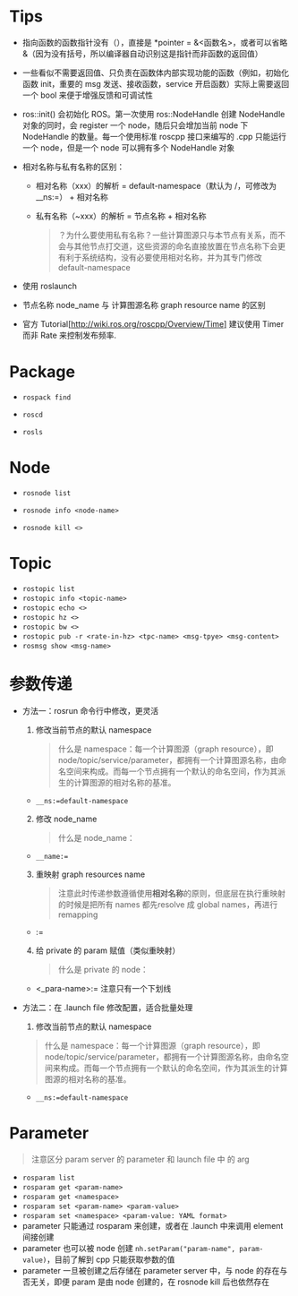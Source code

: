 # Tips

- 指向函数的函数指针没有（），直接是 *pointer = &<函数名>，或者可以省略&（因为没有括号，所以编译器自动识别这是指针而非函数的返回值）

- 一些看似不需要返回值、只负责在函数体内部实现功能的函数（例如，初始化函数 init，重要的 msg 发送、接收函数，service 开启函数）实际上需要返回一个 bool 来便于增强反馈和可调试性

- ros::init() 会初始化  ROS。第一次使用 ros::NodeHandle 创建 NodeHandle 对象的同时，会 register 一个 node，随后只会增加当前 node 下 NodeHandle 的数量。每一个使用标准 roscpp 接口来编写的 .cpp 只能运行一个 node，但是一个 node 可以拥有多个 NodeHandle 对象

- 相对名称与私有名称的区别：

  - 相对名称（xxx）的解析 = default-namespace（默认为 /，可修改为__ns:=） + 相对名称

  - 私有名称（~xxx）的解析 = 节点名称 + 相对名称

    > ？为什么要使用私有名称？一些计算图源只与本节点有关系，而不会与其他节点打交道，这些资源的命名直接放置在节点名称下会更有利于系统结构，没有必要使用相对名称，并为其专门修改 default-namespace

- 使用 roslaunch 

- 节点名称 node_name 与 计算图源名称 graph resource name 的区别

- 官方 Tutorial[http://wiki.ros.org/roscpp/Overview/Time] 建议使用 Timer 而非 Rate 来控制发布频率.

# Package

- `rospack find`

- `roscd` 
- `rosls`

# Node

- `rosnode list`

- `rosnode info <node-name>`
- `rosnode kill <>`

# Topic

- `rostopic list`
- `rostopic info <topic-name>`
- `rostopic echo <>`
- `rostopic hz <>`
- `rostopic bw <>`
- `rostopic pub -r <rate-in-hz> <tpc-name> <msg-tpye> <msg-content>`
- `rosmsg show <msg-name>`

# 参数传递

- 方法一：rosrun 命令行中修改，更灵活

  1. 修改当前节点的默认 namespace

     > 什么是 namespace：每一个计算图源（graph resource），即 node/topic/service/parameter，都拥有一个计算图源名称，由命名空间来构成。而每一个节点拥有一个默认的命名空间，作为其派生的计算图源的相对名称的基准。

  - `__ns:=default-namespace`

  2. 修改 node_name

     > 什么是 node_name：

  - `__name:=`

  3. 重映射 graph resources name

     > 注意此时传递参数遵循使用**相对名称**的原则，但底层在执行重映射的时候是把所有 names 都先resolve 成 global names，再进行 remapping

  - <previous-name>:=<new-name>

  4. 给 private 的 param 赋值（类似重映射）

     > 什么是 private 的 node：

  - <_para-name>:=<param-value> 注意只有一个下划线

- 方法二：在 .launch file 修改配置，适合批量处理

  1. 修改当前节点的默认 namespace
  
  	> 什么是 namespace：每一个计算图源（graph resource），即 node/topic/service/parameter，都拥有一个计算图源名称，由命名空间来构成。而每一个节点拥有一个默认的命名空间，作为其派生的计算图源的相对名称的基准。
  
  - `__ns:=default-namespace`
  
    

# Parameter

 > 注意区分 param server 的 parameter 和 launch file 中 的 arg

  - `rosparam list`
  - `rosparam get <param-name>`
  - `rosparam get <namespace>`
  - `rosparam set <param-name> <param-value>`
  - `rosparam set <namespace> <param-value: YAML format>`
  - parameter 只能通过 rosparam 来创建，或者在 .launch 中来调用 element <param> 间接创建
  - parameter 也可以被 node 创建 `nh.setParam("param-name", param-value)`，目前了解到 cpp 只能获取参数的值
  - parameter 一旦被创建之后存储在 parameter server 中，与 node 的存在与否无关，即便 param 是由 node 创建的，在 rosnode kill 后也依然存在
<!--stackedit_data:
eyJoaXN0b3J5IjpbLTEzNjkxNDEyMjNdfQ==
-->